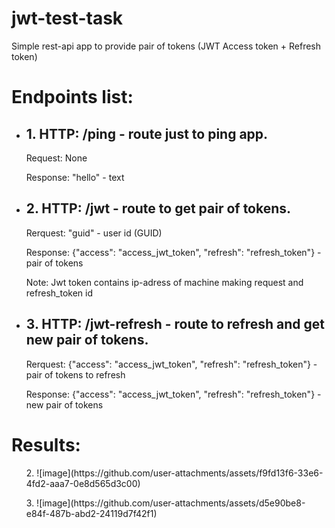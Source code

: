 # jwt-test-task
Simple rest-api app to provide pair of tokens (JWT Access token + Refresh token)

<h1>Endpoints list:</h1>
<ul>
<li></p><h2>1. HTTP: /ping - route just to ping app.</h2>
</p>Request: None
</p>Response: "hello" - text
</li>
<li></p><h2>2. HTTP: /jwt - route to get pair of tokens.</h2>
</p>Rerquest: "guid" - user id (GUID)
</p>Response: {"access": "access_jwt_token", "refresh": "refresh_token"} - pair of tokens
</p>Note: Jwt token contains ip-adress of machine making request and refresh_token id
</li>
<li></p><h2>3. HTTP: /jwt-refresh - route to refresh and get new pair of tokens.</h2>
</p>Rerquest: {"access": "access_jwt_token", "refresh": "refresh_token"} - pair of tokens to refresh
</p>Response: {"access": "access_jwt_token", "refresh": "refresh_token"} - new pair of tokens
</li>
</ul>

<h1>Results:</h1>
<ul>
</p>2. ![image](https://github.com/user-attachments/assets/f9fd13f6-33e6-4fd2-aaa7-0e8d565d3c00)
</p>3. ![image](https://github.com/user-attachments/assets/d5e90be8-e84f-487b-abd2-24119d7f42f1)
</ul>

